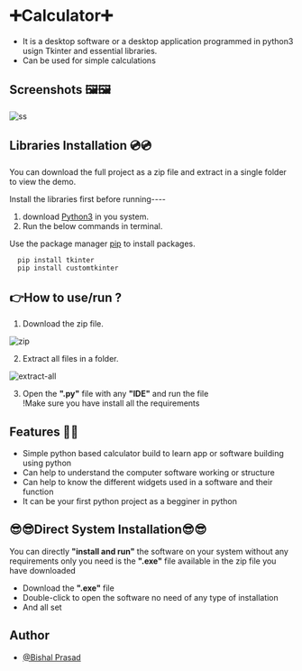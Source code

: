 # ➕Calculator➕

- It is a desktop software or a desktop application programmed in python3 usign Tkinter and essential libraries.
- Can be used for simple calculations


## Screenshots 🖼️🖼️

![ss](https://user-images.githubusercontent.com/120594033/231528275-68f15327-4d83-4f08-b566-23b0e0625e83.png)



## Libraries Installation 💿💿

You can download the full project as a zip file and extract in a single folder to view the demo.

Install the libraries first before running----

1. download [Python3](https://www.python.org/downloads/) in you system.
2. Run the below commands in terminal.

Use the package manager [pip](https://pip.pypa.io/en/stable/) to install packages.
```bash
  pip install tkinter
  pip install customtkinter

```
    
## 👉How to use/run ?

1. Download the zip file.

![zip](https://user-images.githubusercontent.com/120594033/231152197-51511d5b-f9d7-4fa2-b27a-a019077ad68c.png)

2. Extract all files in a folder.

![extract-all](https://user-images.githubusercontent.com/120594033/231387263-4d1157ab-fd13-465d-8b66-c959d71711a2.png)


3. Open the **".py"** file with any **"IDE"** and run the file    
  !Make sure you have install all the requirements


## Features 🤔🤔

- Simple python based calculator build to learn app or software building using python
- Can help to understand the computer software working or structure
- Can help to know the different widgets used in a software and their function 
- It can be your first python project as a begginer in python 

## 😎😎Direct System Installation😎😎
You can directly **"install and run"** the software on your system without any requirements only you need is the **".exe"** file available in the zip file you have downloaded

- Download the **".exe"** file 
- Double-click to open the software no need of any type of installation
- And all set 
## Author

- [@Bishal Prasad](https://www.github.com/Bishal-prasad05)

